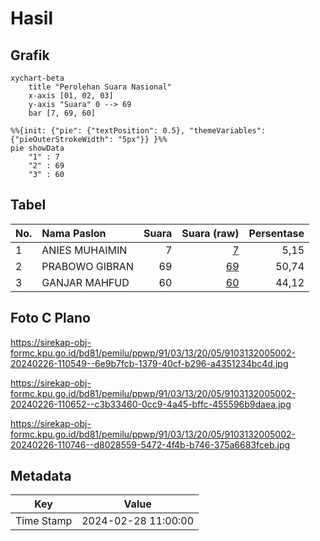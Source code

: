 # Hasil

## Grafik

```mermaid
xychart-beta
    title "Perolehan Suara Nasional"
    x-axis [01, 02, 03]
    y-axis "Suara" 0 --> 69
    bar [7, 69, 60]
```

```mermaid
%%{init: {"pie": {"textPosition": 0.5}, "themeVariables": {"pieOuterStrokeWidth": "5px"}} }%%
pie showData
    "1" : 7
    "2" : 69
    "3" : 60
```

## Tabel

| No. | Nama Paslon    | Suara | Suara (raw) | Persentase |
|:--- |:-------------- | -----:| -----------:| ----------:|
| 1   | ANIES MUHAIMIN | 7     | [7][p-1]    | 5,15       |
| 2   | PRABOWO GIBRAN | 69    | [69][p-2]   | 50,74      |
| 3   | GANJAR MAHFUD  | 60    | [60][p-3]   | 44,12      |


[p-1]: https://github.com/gigit-pemilu/pemilu-2024/blob/main/pilpres/hitung-suara/sub/91-papua/sub/03-jayapura/sub/13-waibu/sub/2005-sosiri/sub/002-tps/sub/paslon-1.txt
[p-2]: https://github.com/gigit-pemilu/pemilu-2024/blob/main/pilpres/hitung-suara/sub/91-papua/sub/03-jayapura/sub/13-waibu/sub/2005-sosiri/sub/002-tps/sub/paslon-2.txt
[p-3]: https://github.com/gigit-pemilu/pemilu-2024/blob/main/pilpres/hitung-suara/sub/91-papua/sub/03-jayapura/sub/13-waibu/sub/2005-sosiri/sub/002-tps/sub/paslon-3.txt

## Foto C Plano

https://sirekap-obj-formc.kpu.go.id/bd81/pemilu/ppwp/91/03/13/20/05/9103132005002-20240226-110549--6e9b7fcb-1379-40cf-b296-a4351234bc4d.jpg

https://sirekap-obj-formc.kpu.go.id/bd81/pemilu/ppwp/91/03/13/20/05/9103132005002-20240226-110652--c3b33460-0cc9-4a45-bffc-455596b9daea.jpg

https://sirekap-obj-formc.kpu.go.id/bd81/pemilu/ppwp/91/03/13/20/05/9103132005002-20240226-110746--d8028559-5472-4f4b-b746-375a6683fceb.jpg


## Metadata

| Key        | Value               |
| ---------- | ------------------- |
| Time Stamp | 2024-02-28 11:00:00 |



